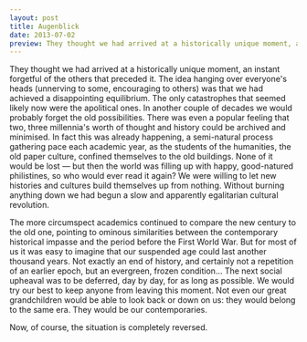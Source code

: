 ```yaml
---
layout: post
title: Augenblick
date: 2013-07-02
preview: They thought we had arrived at a historically unique moment, an instant forgetful of the others that had preceded it.
---
```


They thought we had arrived at a historically unique moment, an instant forgetful of the others that preceded it. The idea hanging over everyone's heads (unnerving to some, encouraging to others) was that we had achieved a disappointing equilibrium. The only catastrophes that seemed likely now were the apolitical ones. In another couple of decades we would probably forget the old possibilities. There was even a popular feeling that two, three millennia's worth of thought and history could be archived and minimised. In fact this was already happening, a semi-natural process gathering pace each academic year, as the students of the humanities, the old paper culture, confined themselves to the old buildings. None of it would be lost — but then the world was filling up with happy, good-natured philistines, so who would ever read it again? We were willing to let new histories and cultures build themselves up from nothing. Without burning anything down we had begun a slow and apparently egalitarian cultural revolution.

The more circumspect academics continued to compare the new century to the old one, pointing to ominous similarities between the contemporary historical impasse and the period before the First World War. But for most of us it was easy to imagine that our suspended age could last another thousand years. Not exactly an end of history, and certainly not a repetition of an earlier epoch, but an evergreen, frozen condition... The next social upheaval was to be deferred, day by day, for as long as possible. We would try our best to keep anyone from leaving this moment. Not even our great grandchildren would be able to look back or down on us: they would belong to the same era. They would be our contemporaries.

Now, of course, the situation is completely reversed.